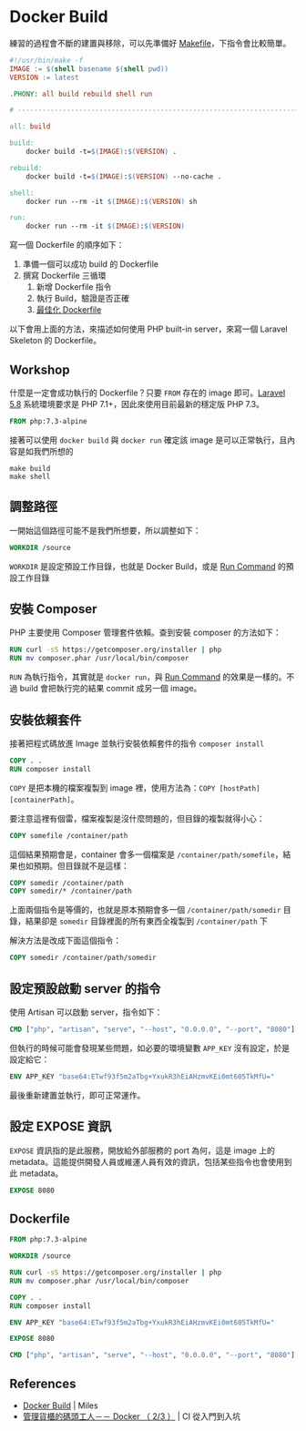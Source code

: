 # Docker Build

練習的過程會不斷的建置與移除，可以先準備好 [Makefile](https://gist.github.com/MilesChou/c278f180b2c14af44bc752cdb437ab24)，下指令會比較簡單。

```makefile
#!/usr/bin/make -f
IMAGE := $(shell basename $(shell pwd))
VERSION := latest

.PHONY: all build rebuild shell run

# ------------------------------------------------------------------------------

all: build

build:
	docker build -t=$(IMAGE):$(VERSION) .

rebuild:
	docker build -t=$(IMAGE):$(VERSION) --no-cache .

shell:
	docker run --rm -it $(IMAGE):$(VERSION) sh

run:
	docker run --rm -it $(IMAGE):$(VERSION)
```

寫一個 Dockerfile 的順序如下：

1.  準備一個可以成功 build 的 Dockerfile
2.  撰寫 Dockerfile 三循環
    1.  新增 Dockerfile 指令
    2.  執行 Build，驗證是否正確
    3.  [最佳化 Dockerfile](exercises-22-optimizing-dockerfile.md)

以下會用上面的方法，來描述如何使用 PHP built-in server，來寫一個 Laravel Skeleton 的 Dockerfile。

## Workshop

什麼是一定會成功執行的 Dockerfile？只要 `FROM` 存在的 image 即可。[Laravel 5.8](https://github.com/laravel/laravel) 系統環境要求是 PHP 7.1+，因此來使用目前最新的穩定版 PHP 7.3。

```dockerfile
FROM php:7.3-alpine
```

接著可以使用 `docker build` 與 `docker run` 確定該 image 是可以正常執行，且內容是如我們所想的

```
make build
make shell
```

## 調整路徑

一開始這個路徑可能不是我們所想要，所以調整如下：

```dockerfile
WORKDIR /source
```

`WORKDIR` 是設定預設工作目錄，也就是 Docker Build，或是 [Run Command](exercises-04-run-command.md) 的預設工作目錄 

## 安裝 Composer

PHP 主要使用 Composer 管理套件依賴。查到安裝 composer 的方法如下：

```dockerfile
RUN curl -sS https://getcomposer.org/installer | php
RUN mv composer.phar /usr/local/bin/composer
```

`RUN` 為執行指令，其實就是 `docker run`，與 [Run Command](exercises-04-run-command.md) 的效果是一樣的。不過 build 會把執行完的結果 commit 成另一個 image。

## 安裝依賴套件

接著把程式碼放進 Image 並執行安裝依賴套件的指令 `composer install`

```dockerfile
COPY . .
RUN composer install
```

`COPY` 是把本機的檔案複製到 image 裡，使用方法為：`COPY [hostPath] [containerPath]`。

要注意這裡有個雷，檔案複製是沒什麼問題的，但目錄的複製就得小心：

```dockerfile
COPY somefile /container/path
```

這個結果預期會是，container 會多一個檔案是 `/container/path/somefile`，結果也如預期。但目錄就不是這樣：

```dockerfile
COPY somedir /container/path
COPY somedir/* /container/path
```

上面兩個指令是等價的，也就是原本預期會多一個 `/container/path/somedir` 目錄，結果卻是 `somedir` 目錄裡面的所有東西全複製到 `/container/path` 下

解決方法是改成下面這個指令：

```dockerfile
COPY somedir /container/path/somedir
```

## 設定預設啟動 server 的指令

使用 Artisan 可以啟動 server，指令如下：

```dockerfile
CMD ["php", "artisan", "serve", "--host", "0.0.0.0", "--port", "8080"]
```

但執行的時候可能會發現某些問題，如必要的環境變數 `APP_KEY` 沒有設定，於是設定給它：

```dockerfile
ENV APP_KEY "base64:ETwf93f5m2aTbg+YxukR3hEiAHzmvKEi0mt605TkMfU="
```

最後重新建置並執行，即可正常運作。

## 設定 EXPOSE 資訊

`EXPOSE` 資訊指的是此服務，開放給外部服務的 port 為何，這是 image 上的 metadata。這能提供開發人員或維運人員有效的資訊，包括某些指令也會使用到此 metadata。

```dockerfile
EXPOSE 8080
```

## Dockerfile

```dockerfile
FROM php:7.3-alpine

WORKDIR /source

RUN curl -sS https://getcomposer.org/installer | php
RUN mv composer.phar /usr/local/bin/composer

COPY . .
RUN composer install

ENV APP_KEY "base64:ETwf93f5m2aTbg+YxukR3hEiAHzmvKEi0mt605TkMfU="

EXPOSE 8080

CMD ["php", "artisan", "serve", "--host", "0.0.0.0", "--port", "8080"]
```

## References

* [Docker Build](https://docs.google.com/presentation/d/1OrcP6FKFpLwmzPhmFH8-O9SHJEyu-_K69tPw2gqqsHs) | Miles
* [管理貨櫃的碼頭工人－－ Docker （ 2/3 ）](https://ithelp.ithome.com.tw/articles/10186279) | CI 從入門到入坑
